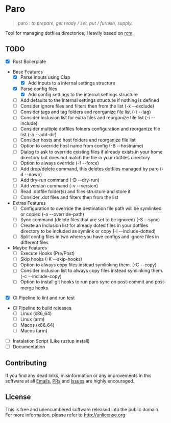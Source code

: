 # Paro
> paro : _to prepare, get ready / set, put / furnish, supply._  

Tool for managing dotfiles directories; Heavily based on [rcm](http://thoughtbot.github.io/rcm).

## TODO
- [x] Rust Boilerplate
- Base Features
  - [x] Parse inputs using Clap
    - [x] Add inputs to a internal settings structure
  - [x] Parse config files
    - [x] Add config settings to the internal settings structure
  - [ ] Add defaults to the internal settings structure if nothing is defined
  - [ ] Consider ignore files and filters then from the list (-x --exclude)
  - [ ] Consider tags and tag folders and reorganize file list (-t --tag)
  - [ ] Consider inclusion list for extra files and reorganize file list (-i --include)
  - [ ] Consider multiple dotfiles folders configuration and reorganize file list (-a --add-dir)
  - [ ] Consider hosts and host folders and reorganize file list
  - [ ] Option to override host name from config (-B --hostname)
  - [ ] Dialog to ask to override existing files if already exists in your home directory but does not match the file in your dotfiles directory
  - [ ] Option to always override (-f --force)
  - [ ] Add drop/delete command, this deletes dotfiles managed by paro (-d --down)
  - [ ] Add dry-run command (-D --dry-run)
  - [ ] Add version command (-v --version)
  - [ ] Read .dotfile folder(s) and files structure and store it
  - [ ] Consider .dot files and filters then from the list
- Extras Features
  - [ ] Configuration to override the destination file path will be symlinked or copied (-o --override-path)
  - [ ] Sync command (delete files that are set to be ignored) (-S --sync)
  - [ ] Create an inclusion list for already doted files in your dotfiles directory to be included as symlink or copy (-I --include-dotted)
  - [ ] Split config files in two where you have configs and ignore files in different files
- Maybe Features
  - [ ] Execute Hooks (Pre/Post)
  - [ ] Skip hooks (-K --skip-hooks)
  - [ ] Option to always copy files instead symlinking them. (-C --copy)
  - [ ] Consider inclusion list to always copy files instead symlinking them. (-c --include-copy)
  - [ ] Option to install git hooks to run paro sync on post-commit and post-merge hooks
- [x] CI Pipeline to lint and run test
- CI Pipeline to build releases
  - [ ] Linux (x86_64)
  - [ ] Linux (arm)
  - [ ] Macos (x86_64)
  - [ ] Macos (arm)
- [ ] Instalation Script (Like rustup install)
- [ ] Documentation

## Contributing
If you find any dead links, misinformation or any improvements in this software at all [Emails](https://github.com/rafaeldelboni), [PRs](https://github.com/rafaeldelboni/paro/pulls) and [Issues](https://github.com/rafaeldelboni/paro/issues) are highly encouraged.

## License
This is free and unencumbered software released into the public domain.  
For more information, please refer to <http://unlicense.org>
